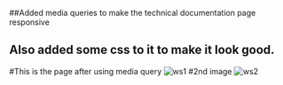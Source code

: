 ##Added media queries to make the technical documentation page responsive
## Also added some css to it to make it look good.

#This is  the page after using media query
![ws1](https://user-images.githubusercontent.com/81406208/177531083-f4422e79-c70e-4e22-86a7-fa1214b12a26.png)
#2nd image
![ws2](https://user-images.githubusercontent.com/81406208/177531473-7e750937-84a2-45ca-881b-25f38a703d38.png)
